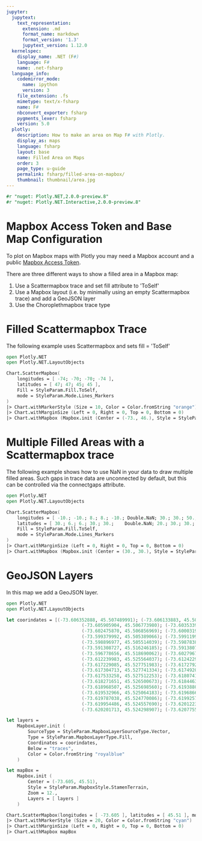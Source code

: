 ```yaml
---
jupyter:
  jupytext:
    text_representation:
      extension: .md
      format_name: markdown
      format_version: '1.3'
      jupytext_version: 1.12.0
  kernelspec:
    display_name: .NET (F#)
    language: F#
    name: .net-fsharp
  language_info:
    codemirror_mode:
      name: ipython
      version: 3
    file_extension: .fs
    mimetype: text/x-fsharp
    name: F#
    nbconvert_exporter: fsharp
    pygments_lexer: fsharp
    version: 5.0
  plotly:
    description: How to make an area on Map F# with Plotly.
    display_as: maps
    language: fsharp
    layout: base
    name: Filled Area on Maps
    order: 3
    page_type: u-guide
    permalink: fsharp/filled-area-on-mapbox/
    thumbnail: thumbnail/area.jpg
---
```


```fsharp dotnet_interactive={"language": "fsharp"}
#r "nuget: Plotly.NET,2.0.0-preview.8"
#r "nuget: Plotly.NET.Interactive,2.0.0-preview.8"
```

# Mapbox Access Token and Base Map Configuration
To plot on Mapbox maps with Plotly you may need a Mapbox account and a public <a href="https://www.mapbox.com/studio">Mapbox Access Token</a>.

There are three different ways to show a filled area in a Mapbox map:

1. Use a Scattermapbox trace and set fill attribute to 'ToSelf'
2. Use a Mapbox layout (i.e. by minimally using an empty Scattermapbox trace) and add a GeoJSON layer
3. Use the Choroplethmapbox trace type


# Filled Scattermapbox Trace

The following example uses Scattermapbox and sets fill = 'ToSelf'

```fsharp dotnet_interactive={"language": "fsharp"}
open Plotly.NET
open Plotly.NET.LayoutObjects

Chart.ScatterMapbox(
    longitudes = [ -74; -70; -70; -74 ],
    latitudes = [ 47; 47; 45; 45 ],
    Fill = StyleParam.Fill.ToSelf,
    mode = StyleParam.Mode.Lines_Markers
)
|> Chart.withMarkerStyle (Size = 10, Color = Color.fromString "orange")
|> Chart.withMarginSize (Left = 0, Right = 0, Top = 0, Bottom = 0)
|> Chart.withMapbox (Mapbox.init (Center = (-73., 46.), Style = StyleParam.MapboxStyle.StamenTerrain, Zoom = 5.))

```

# Multiple Filled Areas with a Scattermapbox trace

The following example shows how to use NaN in your data to draw multiple filled areas. Such gaps in trace data are unconnected by default, but this can be controlled via the connectgaps attribute.

```fsharp dotnet_interactive={"language": "fsharp"}
open Plotly.NET
open Plotly.NET.LayoutObjects

Chart.ScatterMapbox(
    longitudes = [ -10.; -10.; 8.; 8.; -10.; Double.NaN; 30.; 30.; 50.; 50.; 30.; Double.NaN; 100.; 100.; 80.; 80.; 100. ],
    latitudes = [ 30.; 6.; 6.; 30.; 30.;    Double.NaN; 20.; 30.; 30.; 20.; 20.; Double.NaN; 40.; 50.; 50.; 40.; 40.],
    Fill = StyleParam.Fill.ToSelf,
    mode = StyleParam.Mode.Lines_Markers
)
|> Chart.withMarginSize (Left = 0, Right = 0, Top = 0, Bottom = 0)
|> Chart.withMapbox (Mapbox.init (Center = (30., 30.), Style = StyleParam.MapboxStyle.StamenTerrain, Zoom = 2.))

```

# GeoJSON Layers
In this map we add a GeoJSON layer.

```fsharp dotnet_interactive={"language": "fsharp"}
open Plotly.NET
open Plotly.NET.LayoutObjects

let coorindates = [(-73.606352888, 45.507489991); (-73.606133883, 45.50687600);
                            (-73.605905904, 45.506773980); (-73.603533905, 45.505698946);
                            (-73.602475870, 45.506856969); (-73.600031904, 45.505696003);
                            (-73.599379992, 45.505389066); (-73.599119902, 45.505632008);
                            (-73.598896977, 45.505514039); (-73.598783894, 45.505617001);
                            (-73.591308727, 45.516246185); (-73.591380782, 45.516280145);
                            (-73.596778656, 45.518690062); (-73.602796770, 45.521348046);
                            (-73.612239983, 45.525564037); (-73.612422919, 45.525642061);
                            (-73.617229085, 45.527751983); (-73.617279234, 45.527774160);
                            (-73.617304713, 45.527741334); (-73.617492052, 45.527498362);
                            (-73.617533258, 45.527512253); (-73.618074188, 45.526759105);
                            (-73.618271651, 45.526500673); (-73.618446320, 45.526287943);
                            (-73.618968507, 45.525698560); (-73.619388002, 45.525216750);
                            (-73.619532966, 45.525064183); (-73.619686662, 45.524889290);
                            (-73.619787038, 45.524770086); (-73.619925742, 45.524584939);
                            (-73.619954486, 45.524557690); (-73.620122362, 45.524377961);
                            (-73.620201713, 45.524298907); (-73.620775593, 45.523650879)]

let layers =
    MapboxLayer.init (
        SourceType = StyleParam.MapboxLayerSourceType.Vector,
        Type = StyleParam.MapboxLayerType.Fill,
        Coordinates = coorindates,
        Below = "traces",
        Color = Color.fromString "royalblue"
    )

let mapBox =
    Mapbox.init (
        Center = (-73.605, 45.51),
        Style = StyleParam.MapboxStyle.StamenTerrain,
        Zoom = 12.,
        Layers = [ layers ]
    )

Chart.ScatterMapbox(longitudes = [ -73.605 ], latitudes = [ 45.51 ], mode = StyleParam.Mode.Markers)
|> Chart.withMarkerStyle (Size = 20, Color = Color.fromString "cyan")
|> Chart.withMarginSize (Left = 0, Right = 0, Top = 0, Bottom = 0)
|> Chart.withMapbox mapBox


```
